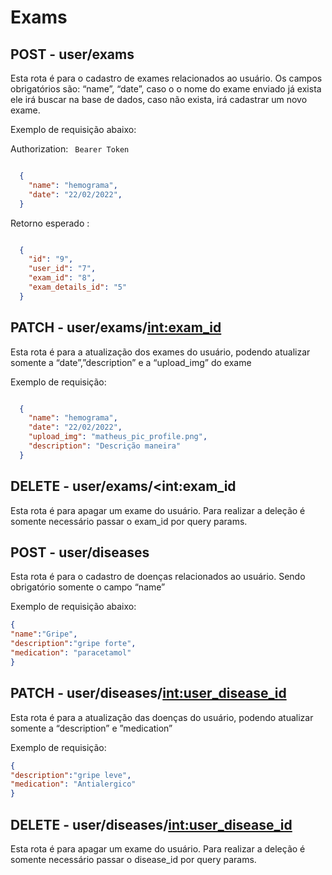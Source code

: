 # Exams

## POST - user/exams

Esta rota é para o cadastro de exames relacionados ao usuário. 
Os campos obrigatórios são:  “name”, “date”, caso o o nome do exame enviado já exista ele irá buscar na base de dados, caso não exista, irá cadastrar um novo exame.

Exemplo de requisição abaixo:

Authorization: ` Bearer Token`

```json

  {
    "name": "hemograma",
	"date": "22/02/2022",
  }

```



Retorno esperado : 

```json

  {
   	"id": "9",
	"user_id": "7",
	"exam_id": "8",
	"exam_details_id": "5"
  }

```

## PATCH - user/exams/<int:exam_id>

Esta rota é para a atualização dos exames do usuário, podendo atualizar somente a “date”,”description” e a “upload_img” do exame

Exemplo de requisição:


```json

  {
    "name": "hemograma",
	"date": "22/02/2022",
	"upload_img": "matheus_pic_profile.png",
	"description": "Descrição maneira"
  }

```



## DELETE - user/exams/<int:exam_id

Esta rota é para apagar um exame do usuário. Para realizar a deleção é somente necessário passar o exam_id por query params.


## POST - user/diseases

Esta rota é para o cadastro de doenças  relacionados ao usuário. Sendo obrigatório somente o campo “name”

Exemplo de requisição abaixo:
```json
{
"name":"Gripe",
"description":"gripe forte",
"medication": "paracetamol"
}
```
## PATCH - user/diseases/<int:user_disease_id>

Esta rota é para a atualização das doenças  do usuário, podendo atualizar somente a “description” e ”medication” 

Exemplo de requisição:

```json
{
"description":"gripe leve",
"medication": "Antialergico"
}
```

## DELETE - user/diseases/<int:user_disease_id>

Esta rota é para apagar um exame do usuário. Para realizar a deleção é somente necessário passar o disease_id por query params.
